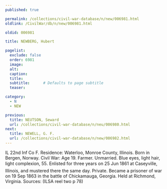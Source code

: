 ```yaml
---
published: true

permalink: /collections/civil-war-database/n/new/006981.html
oldlink: /CivilWar/db/n/new/006981.html

oldid: 006981

title: NEWBERG, Hubert

pagelist:
  exclude: false
  order: 6981
  image: 
  alt:
  caption:
  title:
  subtitle:      # Defaults to page subtitle
  teaser:

category: 
  - N 
  - NEW

previous:
  title: NEUTSON, Seward
  url: /collections/civil-war-database/n/neu/006980.html  
next:
  title: NEWELL, G. F.
  url: /collections/civil-war-database/n/new/006982.html   
---
```

IL 22nd Inf Co F. Residence: Waterloo, Monroe County, Illinois. Born in Bergen, Norway. Civil War: Age 19. Farmer. Unmarried. Blue eyes, light hair, light complexion, 5&#146;5&#148;. Enlisted for three years on 25 Jun 1861 at Caseyville, Illinois, and mustered there the same day. Private. Became a prisoner of war on 19 Sep 1863 in the battle of Chickamauga, Georgia. Held at Richmond, Virginia. Sources: (ILSA reel two p 78)